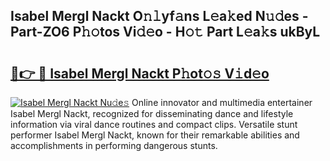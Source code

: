 ## Isabel Mergl Nackt O𝚗𝚕yf𝚊ns L𝚎a𝚔ed N𝚞𝚍es - Part-ZO6 P𝚑𝚘tos Vi𝚍𝚎o - H𝚘𝚝 Part L𝚎a𝚔s ukByL

# <h2><a href="http://kfcqqo.oniu.top/?m=Isabel+Mergl+Nackt">🔗👉 🔴 Isabel Mergl Nackt P𝚑ot𝚘𝚜 V𝚒d𝚎o</a></h2>

[![Isabel Mergl Nackt Nu𝚍e𝚜](https://i.imgur.com/0qMVB7G.gif)](http://kfcqqo.oniu.top/?m=Isabel+Mergl+Nackt)
Online innovator and multimedia entertainer Isabel Mergl Nackt, recognized for disseminating dance and lifestyle information via viral dance routines and compact clips. Versatile stunt performer Isabel Mergl Nackt, known for their remarkable abilities and accomplishments in performing dangerous stunts.  
